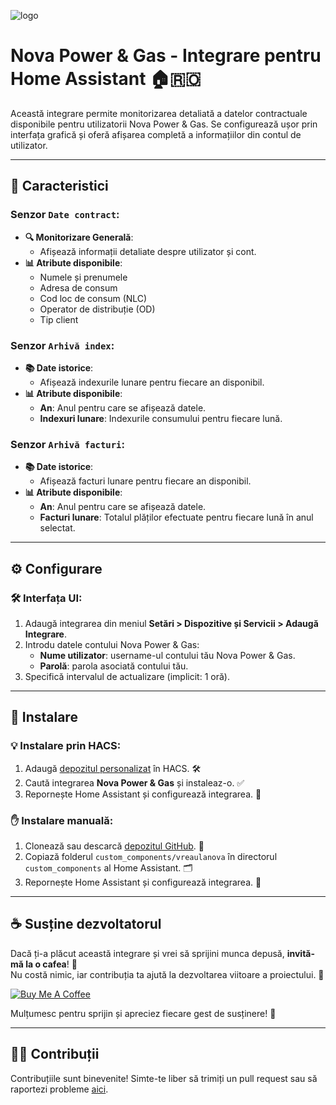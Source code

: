 ![logo](https://github.com/user-attachments/assets/dcbb160f-adbb-403b-9a0b-bfd650c5ccb9)


# Nova Power & Gas - Integrare pentru Home Assistant 🏠🇷🇴

Această integrare permite monitorizarea detaliată a datelor contractuale disponibile pentru utilizatorii Nova Power & Gas. Se configurează ușor prin interfața grafică și oferă afișarea completă a informațiilor din contul de utilizator.

---

## 🌟 Caracteristici

### Senzor `Date contract`:
  - **🔍 Monitorizare Generală**:
      - Afișează informații detaliate despre utilizator și cont.
  - **📊 Atribute disponibile**:
      - Numele și prenumele
      - Adresa de consum
      - Cod loc de consum (NLC)
      - Operator de distribuție (OD)
      - Tip client


### Senzor `Arhivă index`:
- **📚 Date istorice**:
  - Afișează indexurile lunare pentru fiecare an disponibil.
- **📊 Atribute disponibile**:
  - **An**: Anul pentru care se afișează datele.
  - **Indexuri lunare**: Indexurile consumului pentru fiecare lună.


### Senzor `Arhivă facturi`:
- **📚 Date istorice**:
  - Afișează facturi lunare pentru fiecare an disponibil.
- **📊 Atribute disponibile**:
  - **An**: Anul pentru care se afișează datele.
  - **Facturi lunare**: Totalul plăților efectuate pentru fiecare lună în anul selectat.

---

## ⚙️ Configurare

### 🛠️ Interfața UI:
1. Adaugă integrarea din meniul **Setări > Dispozitive și Servicii > Adaugă Integrare**.
2. Introdu datele contului Nova Power & Gas:
   - **Nume utilizator**: username-ul contului tău Nova Power & Gas.
   - **Parolă**: parola asociată contului tău.
3. Specifică intervalul de actualizare (implicit: 1 oră).

---

## 🚀 Instalare

### 💡 Instalare prin HACS:
1. Adaugă [depozitul personalizat](https://github.com/cnecrea/vreaulanova) în HACS. 🛠️
2. Caută integrarea **Nova Power & Gas** și instaleaz-o. ✅
3. Repornește Home Assistant și configurează integrarea. 🔄

### ✋ Instalare manuală:
1. Clonează sau descarcă [depozitul GitHub](https://github.com/cnecrea/vreaulanova). 📂
2. Copiază folderul `custom_components/vreaulanova` în directorul `custom_components` al Home Assistant. 🗂️
3. Repornește Home Assistant și configurează integrarea. 🔧


---

## ☕ Susține dezvoltatorul

Dacă ți-a plăcut această integrare și vrei să sprijini munca depusă, **invită-mă la o cafea**! 🫶  
Nu costă nimic, iar contribuția ta ajută la dezvoltarea viitoare a proiectului. 🙌  

[![Buy Me A Coffee](https://img.shields.io/badge/Buy%20Me%20A%20Coffee-Susține%20dezvoltatorul-orange?style=for-the-badge&logo=buy-me-a-coffee)](https://buymeacoffee.com/cnecrea)

Mulțumesc pentru sprijin și apreciez fiecare gest de susținere! 🤗

--- 

## 🧑‍💻 Contribuții

Contribuțiile sunt binevenite! Simte-te liber să trimiți un pull request sau să raportezi probleme [aici](https://github.com/cnecrea/vreaulanova/issues).
